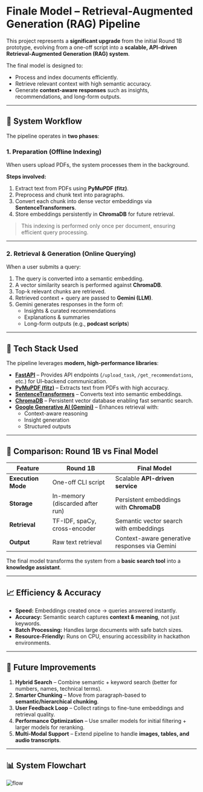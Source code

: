 # Finale Model – Retrieval-Augmented Generation (RAG) Pipeline

This project represents a **significant upgrade** from the initial Round 1B prototype, evolving from a one-off script into a **scalable, API-driven Retrieval-Augmented Generation (RAG) system**.  

The final model is designed to:  
- Process and index documents efficiently.  
- Retrieve relevant context with high semantic accuracy.  
- Generate **context-aware responses** such as insights, recommendations, and long-form outputs.  

---

## 📌 System Workflow  

The pipeline operates in **two phases**:  

### **1. Preparation (Offline Indexing)**  
When users upload PDFs, the system processes them in the background.  

**Steps involved:**  
1. Extract text from PDFs using **PyMuPDF (fitz)**.  
2. Preprocess and chunk text into paragraphs.  
3. Convert each chunk into dense vector embeddings via **SentenceTransformers**.  
4. Store embeddings persistently in **ChromaDB** for future retrieval.  

> This indexing is performed only once per document, ensuring efficient query processing.  

---

### **2. Retrieval & Generation (Online Querying)**  
When a user submits a query:  
1. The query is converted into a semantic embedding.  
2. A vector similarity search is performed against **ChromaDB**.  
3. Top-k relevant chunks are retrieved.  
4. Retrieved context + query are passed to **Gemini (LLM)**.  
5. Gemini generates responses in the form of:  
   - Insights & curated recommendations  
   - Explanations & summaries  
   - Long-form outputs (e.g., **podcast scripts**)  

---

## 🧩 Tech Stack Used


The pipeline leverages **modern, high-performance libraries**:  

- **[FastAPI](https://fastapi.tiangolo.com/)** – Provides API endpoints (`/upload_task`, `/get_recommendations`, etc.) for UI–backend communication.  
- **[PyMuPDF (fitz)](https://pymupdf.readthedocs.io/)** – Extracts text from PDFs with high accuracy.  
- **[SentenceTransformers](https://www.sbert.net/)** – Converts text into semantic embeddings.  
- **[ChromaDB](https://www.trychroma.com/)** – Persistent vector database enabling fast semantic search.  
- **[Google Generative AI (Gemini)](https://ai.google/)** – Enhances retrieval with:  
  - Context-aware reasoning  
  - Insight generation  
  - Structured outputs  

---

## 🔄 Comparison: Round 1B vs Final Model  

| Feature            | Round 1B                          | Final Model                                    |
|--------------------|-----------------------------------|------------------------------------------------|
| **Execution Mode** | One-off CLI script                | Scalable **API-driven service**                |
| **Storage**        | In-memory (discarded after run)   | Persistent embeddings with **ChromaDB**        |
| **Retrieval**      | TF-IDF, spaCy, cross-encoder      | Semantic vector search with embeddings         |
| **Output**         | Raw text retrieval                | Context-aware generative responses via Gemini  |

The final model transforms the system from a **basic search tool** into a **knowledge assistant**.  

---

## 📈 Efficiency & Accuracy  

- **Speed:** Embeddings created once → queries answered instantly.  
- **Accuracy:** Semantic search captures **context & meaning**, not just keywords.  
- **Batch Processing:** Handles large documents with safe batch sizes.  
- **Resource-Friendly:** Runs on CPU, ensuring accessibility in hackathon environments.  

---

## 🔮 Future Improvements  

1. **Hybrid Search** – Combine semantic + keyword search (better for numbers, names, technical terms).  
2. **Smarter Chunking** – Move from paragraph-based to **semantic/hierarchical chunking**.  
3. **User Feedback Loop** – Collect ratings to fine-tune embeddings and retrieval quality.  
4. **Performance Optimization** – Use smaller models for initial filtering + larger models for reranking.  
5. **Multi-Modal Support** – Extend pipeline to handle **images, tables, and audio transcripts**.  

---

## 📊 System Flowchart  
![flow](https://github.com/user-attachments/assets/ecec2340-dfec-4577-a5da-ca53d45cf57f)


